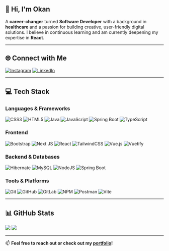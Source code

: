 ## 👋 Hi, I'm Okan

A **career-changer** turned **Software Developer** with a background in **healthcare** and a passion for building creative, user-friendly digital solutions. I believe in continuous learning and am currently deepening my expertise in **React**.

---

## 🌐 Connect with Me

[![Instagram](https://img.shields.io/badge/Instagram-%23E4405F.svg?style=flat&logo=instagram&logoColor=white)](https://www.instagram.com/okan.atn/)
[![LinkedIn](https://img.shields.io/badge/LinkedIn-%230077B5.svg?style=flat&logo=linkedin&logoColor=white)](https://www.linkedin.com/in/okan-altun-478a30336/)

---

## 💻 Tech Stack

### **Languages & Frameworks**  
![CSS3](https://img.shields.io/badge/css3-%231572B6.svg?style=flat&logo=css3&logoColor=white)
![HTML5](https://img.shields.io/badge/html5-%23E34F26.svg?style=flat&logo=html5&logoColor=white)
![Java](https://img.shields.io/badge/java-%23ED8B00.svg?style=flat&logo=openjdk&logoColor=white)
![JavaScript](https://img.shields.io/badge/javascript-%23323330.svg?style=flat&logo=javascript&logoColor=%23F7DF1E)
![Spring Boot](https://img.shields.io/badge/spring_boot-%2366CC6D.svg?style=flat&logo=springboot&logoColor=white)
![TypeScript](https://img.shields.io/badge/typescript-%23007ACC.svg?style=flat&logo=typescript&logoColor=white)

### **Frontend**  
![Bootstrap](https://img.shields.io/badge/bootstrap-%238511FA.svg?style=flat&logo=bootstrap&logoColor=white)
![Next JS](https://img.shields.io/badge/Next-black?style=flat&logo=next.js&logoColor=white)
![React](https://img.shields.io/badge/react-%2320232a.svg?style=flat&logo=react&logoColor=%2361DAFB)
![TailwindCSS](https://img.shields.io/badge/tailwindcss-%2338B2AC.svg?style=flat&logo=tailwind-css&logoColor=white)
![Vue.js](https://img.shields.io/badge/vue.js-%2335495e.svg?style=flat&logo=vuedotjs&logoColor=%234FC08D)
![Vuetify](https://img.shields.io/badge/Vuetify-1867C0?style=flat&logo=vuetify&logoColor=AEDDFF)

### **Backend & Databases**  
![Hibernate](https://img.shields.io/badge/Hibernate-59666C?style=flat&logo=Hibernate&logoColor=white)
![MySQL](https://img.shields.io/badge/mysql-4479A1.svg?style=flat&logo=mysql&logoColor=white)
![NodeJS](https://img.shields.io/badge/node.js-6DA55F?style=flat&logo=node.js&logoColor=white)
![Spring Boot](https://img.shields.io/badge/spring-%236DB33F.svg?style=flat&logo=spring&logoColor=white)

### **Tools & Platforms**  
![Git](https://img.shields.io/badge/git-%23F05033.svg?style=flat&logo=git&logoColor=white)
![GitHub](https://img.shields.io/badge/github-%23121011.svg?style=flat&logo=github&logoColor=white)
![GitLab](https://img.shields.io/badge/gitlab-%23181717.svg?style=flat&logo=gitlab&logoColor=white)
![NPM](https://img.shields.io/badge/NPM-%23CB3837.svg?style=flat&logo=npm&logoColor=white)
![Postman](https://img.shields.io/badge/Postman-FF6C37?style=flat&logo=postman&logoColor=white)
![Vite](https://img.shields.io/badge/vite-%23646CFF.svg?style=flat&logo=vite&logoColor=white)

---

## 📊 GitHub Stats

![](https://nirzak-streak-stats.vercel.app/?user=itsYuuuka&theme=neon&hide_border=false)
![](https://github-readme-stats.vercel.app/api/top-langs/?username=itsYuuuka&theme=neon&hide_border=false&layout=compact)

---

📫 **Feel free to reach out or check out my [portfolio](https://okan-altun.netlify.app/)!**
